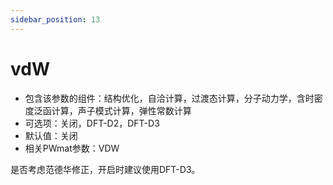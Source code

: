 ```yaml
---
sidebar_position: 13
---
```


# vdW

- 包含该参数的组件：结构优化，自洽计算，过渡态计算，分子动力学，含时密度泛函计算，声子模式计算，弹性常数计算
- 可选项：关闭，DFT-D2，DFT-D3
- 默认值：关闭
- 相关PWmat参数：VDW

是否考虑范德华修正，开启时建议使用DFT-D3。
